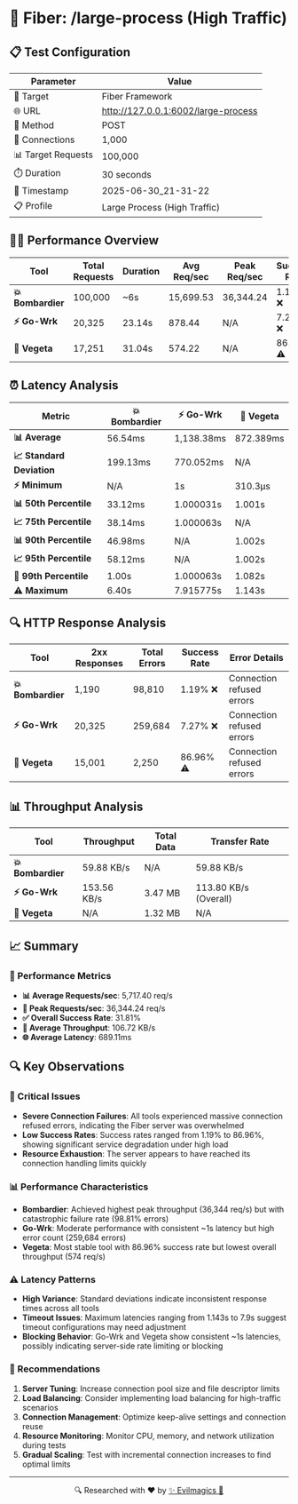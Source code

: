 # 🚀 Fiber: /large-process (High Traffic)

## 📋 Test Configuration
| Parameter | Value |
|-----------|-------|
| 🎯 Target | Fiber Framework |
| 🌐 URL | http://127.0.0.1:6002/large-process |
| 📡 Method | POST |
| 🔗 Connections | 1,000 |
| 📊 Target Requests | 100,000 |
| ⏱️ Duration | 30 seconds |
| 📅 Timestamp | 2025-06-30_21-31-22 |
| 📋 Profile | Large Process (High Traffic) |

## 🏃‍♂️ Performance Overview
| Tool | Total Requests | Duration | Avg Req/sec | Peak Req/sec | Success Rate |
|------|----------------|----------|-------------|--------------|--------------|
| **💥 Bombardier** | 100,000 | ~6s | 15,699.53 | 36,344.24 | 1.19% ❌ |
| **⚡ Go-Wrk** | 20,325 | 23.14s | 878.44 | N/A | 7.27% ❌ |
| **🌿 Vegeta** | 17,251 | 31.04s | 574.22 | N/A | 86.96% ⚠️ |

## ⏰ Latency Analysis
| Metric | 💥 Bombardier | ⚡ Go-Wrk | 🌿 Vegeta |
|--------|------------|---------|---------|
| **📊 Average** | 56.54ms | 1,138.38ms | 872.389ms |
| **📈 Standard Deviation** | 199.13ms | 770.052ms | N/A |
| **⚡ Minimum** | N/A | 1s | 310.3µs |
| **📊 50th Percentile** | 33.12ms | 1.000031s | 1.001s |
| **📈 75th Percentile** | 38.14ms | 1.000063s | N/A |
| **📊 90th Percentile** | 46.98ms | N/A | 1.002s |
| **📈 95th Percentile** | 58.12ms | N/A | 1.002s |
| **🔺 99th Percentile** | 1.00s | 1.000063s | 1.082s |
| **⚠️ Maximum** | 6.40s | 7.915775s | 1.143s |

## 🔍 HTTP Response Analysis
| Tool | 2xx Responses | Total Errors | Success Rate | Error Details |
|------|---------------|--------------|--------------|---------------|
| **💥 Bombardier** | 1,190 | 98,810 | 1.19% ❌ | Connection refused errors |
| **⚡ Go-Wrk** | 20,325 | 259,684 | 7.27% ❌ | Connection refused errors |
| **🌿 Vegeta** | 15,001 | 2,250 | 86.96% ⚠️ | Connection refused errors |

## 📊 Throughput Analysis
| Tool | Throughput | Total Data | Transfer Rate |
|------|------------|------------|---------------|
| **💥 Bombardier** | 59.88 KB/s | N/A | 59.88 KB/s |
| **⚡ Go-Wrk** | 153.56 KB/s | 3.47 MB | 113.80 KB/s (Overall) |
| **🌿 Vegeta** | N/A | 1.32 MB | N/A |

## 📈 Summary
### 🎯 Performance Metrics
- **📊 Average Requests/sec**: 5,717.40 req/s
- **🚀 Peak Requests/sec**: 36,344.24 req/s
- **✅ Overall Success Rate**: 31.81%
- **💨 Average Throughput**: 106.72 KB/s
- **🌐 Average Latency**: 689.11ms

## 🔍 Key Observations

### 🚨 Critical Issues
- **Severe Connection Failures**: All tools experienced massive connection refused errors, indicating the Fiber server was overwhelmed
- **Low Success Rates**: Success rates ranged from 1.19% to 86.96%, showing significant service degradation under high load
- **Resource Exhaustion**: The server appears to have reached its connection handling limits quickly

### 📊 Performance Characteristics
- **Bombardier**: Achieved highest peak throughput (36,344 req/s) but with catastrophic failure rate (98.81% errors)
- **Go-Wrk**: Moderate performance with consistent ~1s latency but high error count (259,684 errors)
- **Vegeta**: Most stable tool with 86.96% success rate but lowest overall throughput (574 req/s)

### ⚠️ Latency Patterns
- **High Variance**: Standard deviations indicate inconsistent response times across all tools
- **Timeout Issues**: Maximum latencies ranging from 1.143s to 7.9s suggest timeout configurations may need adjustment
- **Blocking Behavior**: Go-Wrk and Vegeta show consistent ~1s latencies, possibly indicating server-side rate limiting or blocking

### 🎯 Recommendations
1. **Server Tuning**: Increase connection pool size and file descriptor limits
2. **Load Balancing**: Consider implementing load balancing for high-traffic scenarios
3. **Connection Management**: Optimize keep-alive settings and connection reuse
4. **Resource Monitoring**: Monitor CPU, memory, and network utilization during tests
5. **Gradual Scaling**: Test with incremental connection increases to find optimal limits

---
<div align="center">
🔍 Researched with ❤️ by <span><a href="https://github.com/evilmagics">✨ Evilmagics 🌟</a></span>
</div>